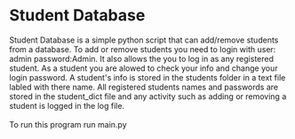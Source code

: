 <h1>Student Database</h1>
Student Database is a simple python script that can add/remove students from a database. To add or remove students you need to login with user: admin password:Admin. It also allows the you to log in as any registered student. As a student you are alowed to check your info and change your login password. A student's info is stored in the students folder in a text file labled with there name. All registered students names and passwords are stored in the student_dict file and any activity such as adding or removing a student is logged in the log file.
<br/><br/>
To run this program run main.py

